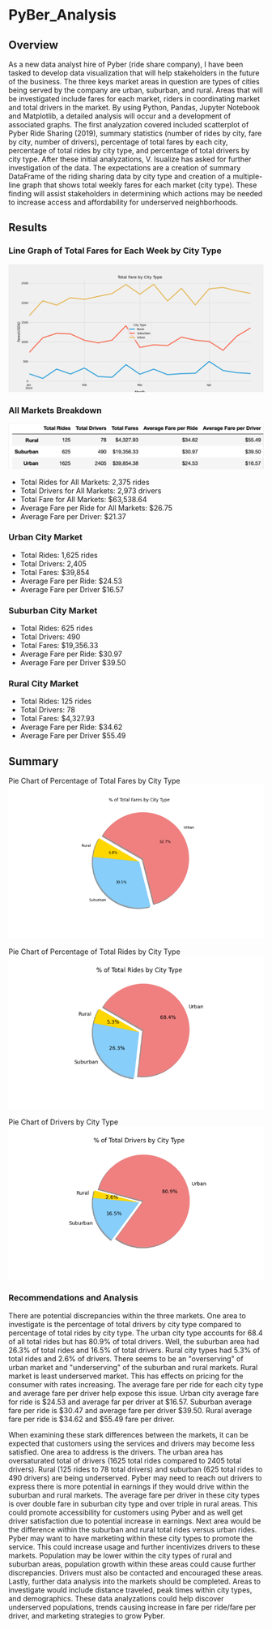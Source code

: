 # PyBer_Analysis

## Overview
As a new data analyst hire of Pyber (ride share company), I have been tasked to develop data visualization that will help stakeholders in the future of the business.  The three keys market areas in question are types of cities being served by the company are urban, suburban, and rural.  Areas that will be investigated include fares for each market, riders in coordinating market and total drivers in the market.  By using Python, Pandas, Jupyter Notebook and Matplotlib, a detailed analysis will occur and a development of associated graphs.  The first analyzation covered included scatterplot of Pyber Ride Sharing (2019), summary statistics (number of rides by city, fare by city, number of drivers), percentage of total fares by each city, percentage of total rides by city type, and percentage of total drivers by city type.  After these initial analyzations, V. Isualize has asked for further investigation of the data.  The expectations are a creation of summary DataFrame of the riding sharing data by city type and creation of a multiple-line graph that shows total weekly fares for each market (city type).  These finding will assist stakeholders in determining which actions may be needed to increase access and affordability for underserved neighborhoods.

## Results
### Line Graph of Total Fares for Each Week by City Type
![alt text](https://github.com/bmliddicoat/PyBer_Analysis/blob/905842ec35a975856a55b1b1309e373bea1e8f7a/analysis/PyBer_fare_summary.png)
### All Markets Breakdown
![alt text](https://github.com/bmliddicoat/PyBer_Analysis/blob/905842ec35a975856a55b1b1309e373bea1e8f7a/analysis/Data_Frame_pyber.png)
* Total Rides for All Markets: 2,375 rides
* Total Drivers for All Markets: 2,973 drivers
* Total Fare for All Markets: $63,538.64
* Average Fare per Ride for All Markets: $26.75
* Average Fare per Driver: $21.37
 
### Urban City Market
* Total Rides: 1,625 rides
* Total Drivers: 2,405
* Total Fares: $39,854
* Average Fare per Ride: $24.53
* Average Fare per Driver $16.57

### Suburban City Market
* Total Rides: 625 rides
* Total Drivers: 490
* Total Fares: $19,356.33
* Average Fare per Ride: $30.97
* Average Fare per Driver $39.50

### Rural City Market
* Total Rides: 125 rides
* Total Drivers: 78
* Total Fares: $4,327.93
* Average Fare per Ride: $34.62
* Average Fare per Driver $55.49


## Summary
Pie Chart of Percentage of Total Fares by City Type
![alt text](https://github.com/bmliddicoat/PyBer_Analysis/blob/905842ec35a975856a55b1b1309e373bea1e8f7a/analysis/Fig5.png)

Pie Chart of Percentage of Total Rides by City Type
![alt text](https://github.com/bmliddicoat/PyBer_Analysis/blob/905842ec35a975856a55b1b1309e373bea1e8f7a/analysis/Fig6.png)

Pie Chart of Drivers by City Type
![alt text](https://github.com/bmliddicoat/PyBer_Analysis/blob/905842ec35a975856a55b1b1309e373bea1e8f7a/analysis/Fig7.png)


### Recommendations and Analysis
There are potential discrepancies within the three markets. One area to investigate is the percentage of total drivers by city type compared to percentage of total rides by city type.  The urban city type accounts for 68.4 of all total rides but has 80.9% of total drivers.  Well, the suburban area had 26.3% of total rides and 16.5% of total drivers.  Rural city types had 5.3% of total rides and 2.6% of drivers.  There seems to be an "overserving" of urban market and "underserving" of the suburban and rural markets.  Rural market is least underserved market.  This has effects on pricing for the consumer with rates increasing.  The average fare per ride for each city type and average fare per driver help expose this issue.  Urban city average fare for ride is $24.53 and average far per driver at $16.57.  Suburban average fare per ride is $30.47 and average fare per driver $39.50.  Rural average fare per ride is $34.62 and $55.49 fare per driver.  

When examining these stark differences between the markets, it can be expected that customers using the services and drivers may become less satisfied.  One area to address is the drivers.  The urban area has oversaturated total of drivers (1625 total rides compared to 2405 total drivers).  Rural (125 rides to 78 total drivers) and suburban (625 total rides to 490 drivers) are being underserved.  Pyber may need to reach out drivers to express there is more potential in earnings if they would drive within the suburban and rural markets.  The average fare per driver in these city types is over double fare in suburban city type and over triple in rural areas.  This could promote accessibility for customers using Pyber and as well get driver satisfaction due to potential increase in earnings.  Next area would be the difference within the suburban and rural total rides versus urban rides.  Pyber may want to have marketing within these city types to promote the service.  This could increase usage and further incentivizes drivers to these markets.  Population may be lower within the city types of rural and suburban areas, population growth within these areas could cause further discrepancies.  Drivers must also be contacted and encouraged these areas.  Lastly, further data analysis into the markets should be completed.  Areas to investigate would include distance traveled, peak times within city types, and demographics.  These data analyzations could help discover underserved populations, trends causing increase in fare per ride/fare per driver, and marketing strategies to grow Pyber.  

